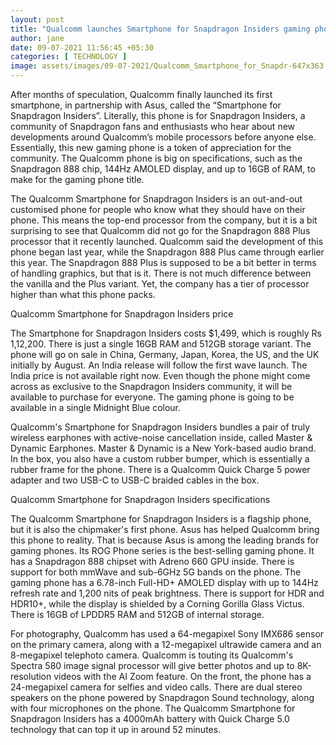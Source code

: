 ```yaml
---
layout: post
title: "Qualcomm launches Smartphone for Snapdragon Insiders gaming phone, India launch soon"
author: jane 
date: 09-07-2021 11:56:45 +05:30 
categories: [ TECHNOLOGY ] 
image: assets/images/09-07-2021/Qualcomm_Smartphone_for_Snapdr-647x363.jpeg
---
```

After months of speculation, Qualcomm finally launched its first smartphone, in partnership with Asus, called the “Smartphone for Snapdragon Insiders”. Literally, this phone is for Snapdragon Insiders, a community of Snapdragon fans and enthusiasts who hear about new developments around Qualcomm’s mobile processors before anyone else. Essentially, this new gaming phone is a token of appreciation for the community. The Qualcomm phone is big on specifications, such as the Snapdragon 888 chip, 144Hz AMOLED display, and up to 16GB of RAM, to make for the gaming phone title.

The Qualcomm Smartphone for Snapdragon Insiders is an out-and-out customised phone for people who know what they should have on their phone. This means the top-end processor from the company, but it is a bit surprising to see that Qualcomm did not go for the Snapdragon 888 Plus processor that it recently launched. Qualcomm said the development of this phone began last year, while the Snapdragon 888 Plus came through earlier this year. The Snapdragon 888 Plus is supposed to be a bit better in terms of handling graphics, but that is it. There is not much difference between the vanilla and the Plus variant. Yet, the company has a tier of processor higher than what this phone packs.

Qualcomm Smartphone for Snapdragon Insiders price

The Smartphone for Snapdragon Insiders costs $1,499, which is roughly Rs 1,12,200. There is just a single 16GB RAM and 512GB storage variant. The phone will go on sale in China, Germany, Japan, Korea, the US, and the UK initially by August. An India release will follow the first wave launch. The India price is not available right now. Even though the phone might come across as exclusive to the Snapdragon Insiders community, it will be available to purchase for everyone. The gaming phone is going to be available in a single Midnight Blue colour.

Qualcomm's Smartphone for Snapdragon Insiders bundles a pair of truly wireless earphones with active-noise cancellation inside, called Master & Dynamic Earphones. Master & Dynamic is a New York-based audio brand. In the box, you also have a custom rubber bumper, which is essentially a rubber frame for the phone. There is a Qualcomm Quick Charge 5 power adapter and two USB-C to USB-C braided cables in the box.

Qualcomm Smartphone for Snapdragon Insiders specifications

The Qualcomm Smartphone for Snapdragon Insiders is a flagship phone, but it is also the chipmaker's first phone. Asus has helped Qualcomm bring this phone to reality. That is because Asus is among the leading brands for gaming phones. Its ROG Phone series is the best-selling gaming phone. It has a Snapdragon 888 chipset with Adreno 660 GPU inside. There is support for both mmWave and sub-6GHz 5G bands on the phone. The gaming phone has a 6.78-inch Full-HD+ AMOLED display with up to 144Hz refresh rate and 1,200 nits of peak brightness. There is support for HDR and HDR10+, while the display is shielded by a Corning Gorilla Glass Victus. There is 16GB of LPDDR5 RAM and 512GB of internal storage.

For photography, Qualcomm has used a 64-megapixel Sony IMX686 sensor on the primary camera, along with a 12-megapixel ultrawide camera and an 8-megapixel telephoto camera. Qualcomm is touting its Qualcomm's Spectra 580 image signal processor will give better photos and up to 8K-resolution videos with the AI Zoom feature. On the front, the phone has a 24-megapixel camera for selfies and video calls. There are dual stereo speakers on the phone powered by Snapdragon Sound technology, along with four microphones on the phone. The Qualcomm Smartphone for Snapdragon Insiders has a 4000mAh battery with Quick Charge 5.0 technology that can top it up in around 52 minutes.